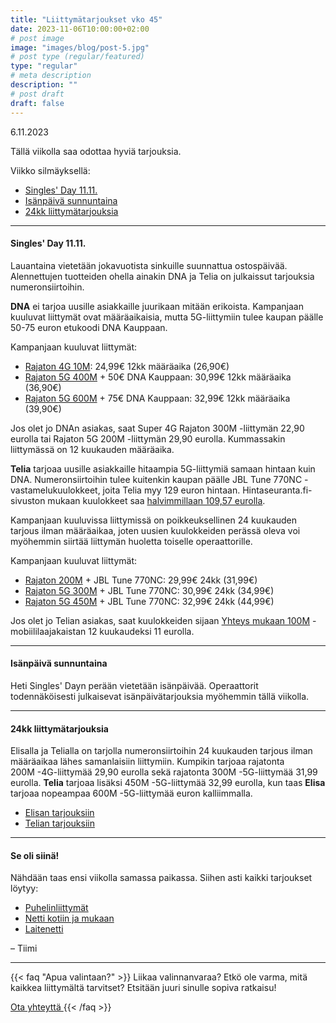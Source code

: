 ```yaml
---
title: "Liittymätarjoukset vko 45"
date: 2023-11-06T10:00:00+02:00
# post image
image: "images/blog/post-5.jpg"
# post type (regular/featured)
type: "regular"
# meta description
description: ""
# post draft
draft: false
---
```


6.11.2023

Tällä viikolla saa odottaa hyviä tarjouksia.

Viikko silmäyksellä:
* [Singles' Day 11.11.](#1)
* [Isänpäivä sunnuntaina](#2)
* [24kk liittymätarjouksia](#3)

---

<a name="1"></a>
#### Singles' Day 11.11.
Lauantaina vietetään jokavuotista sinkuille suunnattua ostospäivää. Alennettujen tuotteiden ohella ainakin DNA ja Telia on julkaissut tarjouksia numeronsiirtoihin.

**DNA** ei tarjoa uusille asiakkaille juurikaan mitään erikoista. Kampanjaan kuuluvat liittymät ovat määräaikaisia, mutta 5G-liittymiin tulee kaupan päälle 50-75 euron etukoodi DNA Kauppaan.

Kampanjaan kuuluvat liittymät:
* [Rajaton 4G 10M][d1]: 24,99€ 12kk määräaika (26,90€)
* [Rajaton 5G 400M][d2] + 50€ DNA Kauppaan: 30,99€ 12kk määräaika (36,90€)
* [Rajaton 5G 600M][d3] + 75€ DNA Kauppaan: 32,99€ 12kk määräaika (39,90€)

Jos olet jo DNAn asiakas, saat Super 4G Rajaton 300M -liittymän 22,90 eurolla tai Rajaton 5G 200M -liittymän 29,90 eurolla. Kummassakin liittymässä on 12 kuukauden määräaika.

**Telia** tarjoaa uusille asiakkaille hitaampia 5G-liittymiä samaan hintaan kuin DNA. Numeronsiirtoihin tulee kuitenkin kaupan päälle JBL Tune 770NC -vastamelukuulokkeet, joita Telia myy 129 euron hintaan. Hintaseuranta.fi-sivuston mukaan kuulokkeet saa [halvimmillaan 109,57 eurolla][t1].

Kampanjaan kuuluvissa liittymissä on poikkeuksellinen 24 kuukauden tarjous ilman määräaikaa, joten uusien kuulokkeiden perässä oleva voi myöhemmin siirtää liittymän huoletta toiselle operaattorille.

Kampanjaan kuuluvat liittymät:
* [Rajaton 200M][t2] + JBL Tune 770NC: 29,99€ 24kk (31,99€)
* [Rajaton 5G 300M][t3] + JBL Tune 770NC: 30,99€ 24kk (34,99€)
* [Rajaton 5G 450M][t4] + JBL Tune 770NC: 32,99€ 24kk (44,99€)

Jos olet jo Telian asiakas, saat kuulokkeiden sijaan [Yhteys mukaan 100M][t5] -mobiililaajakaistan 12 kuukaudeksi 11 eurolla.

[d1]: https://kauppa.dna.fi/liittymat/puhelinliittymat/dna-rajaton-4g-10m/s/MCAMP-HV35-QVS000016
[d2]: https://kauppa.dna.fi/liittymat/puhelinliittymat/dna-rajaton-5g-400m/s/MCAMP-HVES24-QVS000014
[d3]: https://kauppa.dna.fi/liittymat/puhelinliittymat/dna-rajaton-5g-600m/s/MCAMP-HVES02-QVS000020

[t1]: https://hintaseuranta.fi/kuulokkeet/jbl-tune-770nc-kuulokkeet/12189902
[t2]: https://kauppa.telia.fi/yksityisille/tuotteet/liittyma.aspx?Subscription=Voice&Plan=Rajaton200M&kampanja=R200M23088JBL
[t3]: https://kauppa.telia.fi/yksityisille/tuotteet/liittyma.aspx?Subscription=Voice&Plan=Rajaton5G300M&Kampanja=R300M23089JBL
[t4]: https://kauppa.telia.fi/yksityisille/tuotteet/liittyma.aspx?Subscription=Voice&Plan=Rajaton5G450M&kampanja=R450M23089JBL
[t5]: https://kauppa.telia.fi/yksityisille/tuotteet/liittyma.aspx?Subscription=Data&Plan=Asiakasetu&kampanja=100MBT23113

---

<a name="2"></a>
#### Isänpäivä sunnuntaina
Heti Singles' Dayn perään vietetään isänpäivää. Operaattorit todennäköisesti julkaisevat isänpäivätarjouksia myöhemmin tällä viikolla.

---

<a name="3"></a>
#### 24kk liittymätarjouksia
Elisalla ja Telialla on tarjolla numeronsiirtoihin 24 kuukauden tarjous ilman määräaikaa lähes samanlaisiin liittymiin. Kumpikin tarjoaa rajatonta 200M&nbsp;-4G-liittymää 29,90 eurolla sekä rajatonta 300M&nbsp;-5G-liittymää 31,99 eurolla. **Telia** tarjoaa lisäksi 450M&nbsp;-5G-liittymää 32,99 eurolla, kun taas **Elisa** tarjoaa nopeampaa 600M&nbsp;-5G-liittymää euron kalliimmalla.
* [Elisan tarjouksiin][31]
* [Telian tarjouksiin][32]

[31]: https://elisa.fi/kauppa/erikoistarjous
[32]: https://www.telia.fi/kampanjat/liittymat/huippudiili

<a name="4"></a>
<a name="5"></a>
<a name="6"></a>

---

#### Se oli siinä!
Nähdään taas ensi viikolla samassa paikassa. Siihen asti kaikki tarjoukset löytyy:
* [Puhelinliittymät](/liittymat/puhelin)
* [Netti kotiin ja mukaan](/liittymat/netti)
* [Laitenetti](/liittymat/laite)

– Tiimi

---

<a name="help"></a>

{{< faq "Apua valintaan?" >}}
Liikaa valinnanvaraa? Etkö ole varma, mitä kaikkea liittymältä tarvitset? Etsitään juuri sinulle sopiva ratkaisu!

[Ota yhteyttä <i class="fas fa-arrow-right"></i>](/ota-yhteytta)
{{< /faq >}}


